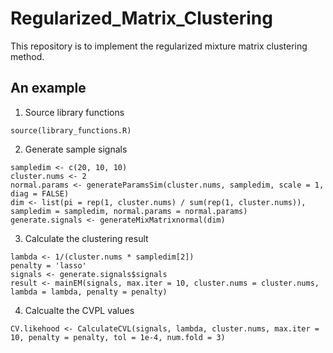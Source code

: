 # Regularized_Matrix_Clustering
This repository is to implement the regularized mixture matrix clustering method.

## An example

1. Source library functions

```source(library_functions.R)```

2. Generate sample signals

```cluster.nums <- 2
sampledim <- c(20, 10, 10)
cluster.nums <- 2
normal.params <- generateParamsSim(cluster.nums, sampledim, scale = 1, diag = FALSE)
dim <- list(pi = rep(1, cluster.nums) / sum(rep(1, cluster.nums)), sampledim = sampledim, normal.params = normal.params)
generate.signals <- generateMixMatrixnormal(dim)
```

3. Calculate the clustering result 

```
lambda <- 1/(cluster.nums * sampledim[2])
penalty = 'lasso'
signals <- generate.signals$signals
result <- mainEM(signals, max.iter = 10, cluster.nums = cluster.nums, lambda = lambda, penalty = penalty)
```

4. Calcualte the CVPL values

```
CV.likehood <- CalculateCVL(signals, lambda, cluster.nums, max.iter = 10, penalty = penalty, tol = 1e-4, num.fold = 3)
```
